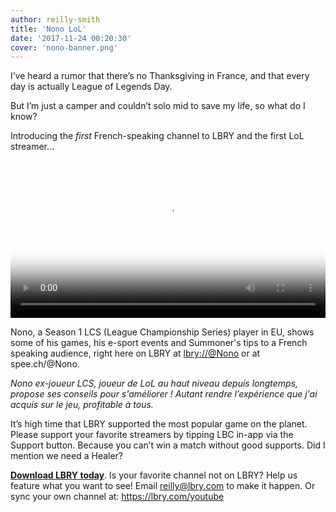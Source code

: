 ```yaml
---
author: reilly-smith
title: 'Nono LoL'
date: '2017-11-24 00:20:30'
cover: 'nono-banner.png'
---
```

I’ve heard a rumor that there’s no Thanksgiving in France, and that every day is actually League of Legends Day.

But I’m just a camper and couldn’t solo mid to save my life, so what do I know?

Introducing the *first* French-speaking channel to LBRY and the first LoL streamer…

<video width="100%" controls poster="http://berk.ninja/thumbnails/uyo8s7hE9xY" src="https://spee.ch/9ac8454a292304d8b6e2309fc6698b354a436cc6/nono-adc-master-best-of-1.mp4"/></video>

Nono, a Season 1 LCS (League Championship Series) player in EU, shows some of his games, his e-sport events and Summoner's tips to a French speaking audience, right here on LBRY at [lbry://@Nono](https://open.lbry.com/%40Nono) or at spee.ch/@Nono.

*Nono ex-joueur LCS, joueur de LoL au haut niveau depuis longtemps, propose ses conseils pour s'améliorer ! Autant rendre l’expérience que j'ai acquis sur le jeu, profitable à tous.*

It’s high time that LBRY supported the most popular game on the planet. Please support your favorite streamers by tipping LBC in-app via the Support button. Because you can’t win a match without good supports. Did I mention we need a Healer?

**[Download LBRY today](https://lbry.com/get)**. Is your favorite channel not on LBRY? Help us feature what you want to see! Email reilly@lbry.com to make it happen. Or sync your own channel at: https://lbry.com/youtube
